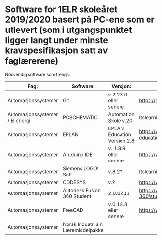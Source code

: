 # Software for 1ELR skoleåret 2019/2020 basert på PC-ene som er utlevert (som i utgangspunktet ligger langt under minste kravspesifikasjon satt av faglærerene)

Nødvendig software som trengs:

|  Fag:      | Software:          | Versjon:  |Link / Hvor den lastes ned: |
|------------|--------------------|-----------|----------------------------|
| Automasjonssystemer |Git| v.2.23.0 eller senere | https://git-scm.com/downloads |
| Automasjonssystemer / El.energi|PCSCHEMATIC| Automation Skole v.20 | Itslearning (Kuben internt) |
| Automasjonssystemer |EPLAN| EPLAN Education Version 2.8 | https://www.eplan.education/en/eplan-education / Itslearning |
| Automasjonssystemer     | Aruduino IDE |v. 1.8.9 eller senere | https://www.arduino.cc/en/Main/Software |
| Automasjonssystemer     | Siemens LOGO! Soft |v.8.2? | Itslearning (Kuben internt) |
| Automasjonssystemer     | CODESYS | v.? | https://www.codesys.com/ |
| Automasjonssystemer     | Autodesk Fusion 360 Student  |2.0.6231 | https://www.autodesk.com/products/fusion-360/students-teachers-educators |
| Automasjonssystemer     | FreeCAD  | v.0.18.3 eller senere | https://www.freecadweb.org/ |
| Automasjonssystemer     | Norsk Industri sin Læremiddelpakke  |  |  |
